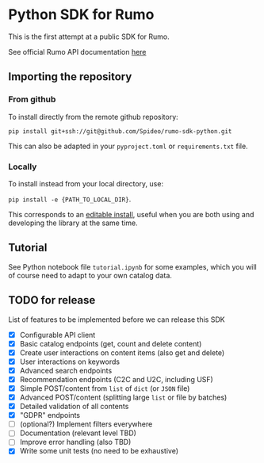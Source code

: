 # Python SDK for Rumo

This is the first attempt at a public SDK for Rumo.

See official Rumo API documentation [here](https://apidoc.rumo.co/)

## Importing the repository

### From github

To install directly from the remote github repository:

`pip install git+ssh://git@github.com/Spideo/rumo-sdk-python.git`

This can also be adapted in your `pyproject.toml` or `requirements.txt` file.

### Locally

To install instead from your local directory, use:

`pip install -e {PATH_TO_LOCAL_DIR}`.

This corresponds to an [editable install](https://pip.pypa.io/en/stable/topics/local-project-installs/#editable-installs),
useful when you are both using and developing the library at the same time.


## Tutorial

See Python notebook file `tutorial.ipynb` for some examples, which you will of course need to adapt to your own catalog data.

## TODO for release

List of features to be implemented before we can release this SDK

- [x] Configurable API client
- [x] Basic catalog endpoints (get, count and delete content)
- [x] Create user interactions on content items (also get and delete)
- [x] User interactions on keywords
- [x] Advanced search endpoints
- [x] Recommendation endpoints (C2C and U2C, including USF)
- [x] Simple POST/content from `list` of `dict` (or `JSON` file)
- [x] Advanced POST/content (splitting large `list` or file by batches)
- [x] Detailed validation of all contents
- [x] "GDPR" endpoints
- [ ] (optional?) Implement filters everywhere
- [ ] Documentation (relevant level TBD)
- [ ] Improve error handling (also TBD)
- [x] Write some unit tests (no need to be exhaustive)
